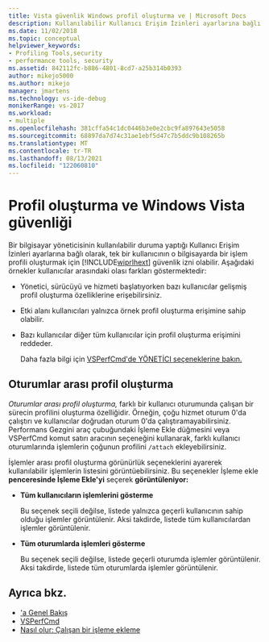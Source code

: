 ```yaml
---
title: Vista güvenlik Windows profil oluşturma ve | Microsoft Docs
description: Kullanılabilir Kullanıcı Erişim İzinleri ayarlarına bağlı olarak, tek bir kullanıcı o bilgisayarda bir işlem profili oluşturmak için güvenlik iznine sahip olabilir.
ms.date: 11/02/2018
ms.topic: conceptual
helpviewer_keywords:
- Profiling Tools,security
- performance tools, security
ms.assetid: 842112fc-b886-4801-8cd7-a25b314b0393
author: mikejo5000
ms.author: mikejo
manager: jmartens
ms.technology: vs-ide-debug
monikerRange: vs-2017
ms.workload:
- multiple
ms.openlocfilehash: 381cffa54c1dc0446b3e0e2cbc9fa897643e5058
ms.sourcegitcommit: 68897da7d74c31ae1ebf5d47c7b5ddc9b108265b
ms.translationtype: MT
ms.contentlocale: tr-TR
ms.lasthandoff: 08/13/2021
ms.locfileid: "122060810"
---
```

# <a name="profiling-and-windows-vista-security"></a>Profil oluşturma ve Windows Vista güvenliği

Bir bilgisayar yöneticisinin kullanılabilir duruma yaptığı Kullanıcı Erişim İzinleri ayarlarına bağlı olarak, tek bir kullanıcının o bilgisayarda bir işlem profili oluşturmak için [!INCLUDE[wiprlhext](../debugger/includes/wiprlhext_md.md)] güvenlik izni olabilir. Aşağıdaki örnekler kullanıcılar arasındaki olası farkları göstermektedir:

- Yönetici, sürücüyü ve hizmeti başlatıyorken bazı kullanıcılar gelişmiş profil oluşturma özelliklerine erişebilirsiniz.

- Etki alanı kullanıcıları yalnızca örnek profil oluşturma erişimine sahip olabilir.

- Bazı kullanıcılar diğer tüm kullanıcılar için profil oluşturma erişimini reddeder.

  Daha fazla bilgi için [VSPerfCmd'de YÖNETİCI seçeneklerine bakın.](../profiling/vsperfcmd.md)

## <a name="cross-session-profiling"></a>Oturumlar arası profil oluşturma

*Oturumlar arası profil oluşturma,* farklı bir kullanıcı oturumunda çalışan bir sürecin profilini oluşturma özelliğidir. Örneğin, çoğu hizmet oturum 0'da çalıştırı ve kullanıcılar doğrudan oturum 0'da çalıştıramayabilirsiniz. Performans Gezgini araç  çubuğundaki İşleme Ekle düğmesini veya VSPerfCmd komut satırı aracının seçeneğini kullanarak, farklı kullanıcı oturumlarında işlemlerin çoğunun profilini `/attach` ekleyebilirsiniz.

İşlemler arası profil oluşturma görünürlük seçeneklerini ayarerek kullanılabilir işlemlerin listesini görüntüebilirsiniz. Bu seçenekler İşleme ekle **penceresinde İşleme Ekle'yi** seçerek **görüntüleniyor:**

- **Tüm kullanıcıların işlemlerini gösterme**

  Bu seçenek seçili değilse, listede yalnızca geçerli kullanıcının sahip olduğu işlemler görüntülenir. Aksi takdirde, listede tüm kullanıcılardan işlemler görüntülenir.

- **Tüm oturumlarda işlemleri gösterme**

  Bu seçenek seçili değilse, listede geçerli oturumda işlemler görüntülenir. Aksi takdirde, listede tüm oturumlarda işlemler görüntülenir.

## <a name="see-also"></a>Ayrıca bkz.

- ['a Genel Bakış](../profiling/overviews-performance-tools.md)
- [VSPerfCmd](../profiling/vsperfcmd.md)
- [Nasıl olur: Çalışan bir işleme ekleme](/previous-versions/visualstudio/visual-studio-2010/c6wf8e4z\(v\=vs.100\))
